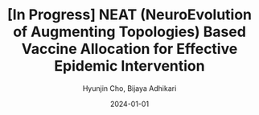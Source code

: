 ---
title: "[In Progress] NEAT (NeuroEvolution of Augmenting Topologies) Based Vaccine Allocation for Effective Epidemic Intervention"
collection: publications
permalink: 
date: 2024-01-01
# venue: ''
# paperurl: ''
# citation: '' 
author: 'Hyunjin Cho, Bijaya Adhikari'
share: False
---